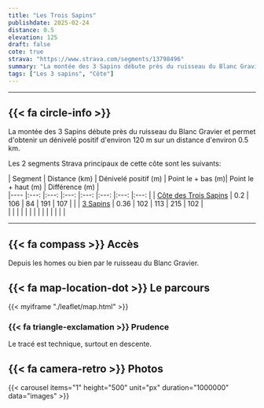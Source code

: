 ```yaml
---
title: "Les Trois Sapins"
publishdate: 2025-02-24
distance: 0.5
elevation: 125
draft: false
cote: true
strava: "https://www.strava.com/segments/13798496"
summary: "La montée des 3 Sapins débute près du ruisseau du Blanc Gravier et permet d'obtenir un dénivelé positif d'environ 120 m."
tags: ["Les 3 sapins", "Côte"]
---
```


----------------------

## {{< fa circle-info >}}   

La montée des 3 Sapins débute près du ruisseau du Blanc Gravier et permet d'obtenir un dénivelé positif d'environ 120 m sur un distance d'environ 0.5 km.

Les 2 segments Strava principaux de cette côte sont les suivants:

| Segment   	| Distance (km)  	| Dénivelé positif (m) 	| Point le + bas (m)| Point le + haut (m)  	| Différence (m)   	|   	   	
|----	|:---:	|:---:	|:---:	|:---:	|:---:	|:---:	|:---:	|
| [Côte des Trois Sapins](https://www.strava.com/segments/13798496) 	    | 0.2   | 106  	| 84  	| 191   	| 107  	|   	|
| [3 Sapins](https://www.strava.com/segments/21684648)  	| 0.36 	| 102   | 113  	| 215  	    | 102  	|   
| | | | | | |
| | | | | | |

-----------------

## {{< fa compass >}} Accès

Depuis les homes ou bien par le ruisseau du Blanc Gravier.

## {{< fa map-location-dot >}} Le parcours

{{< myiframe "./leaflet/map.html" >}}

### {{< fa triangle-exclamation >}} Prudence

Le tracé est technique, surtout en descente.

## {{< fa camera-retro >}} Photos

{{< carousel items="1" height="500" unit="px" duration="1000000" data="images" >}}

